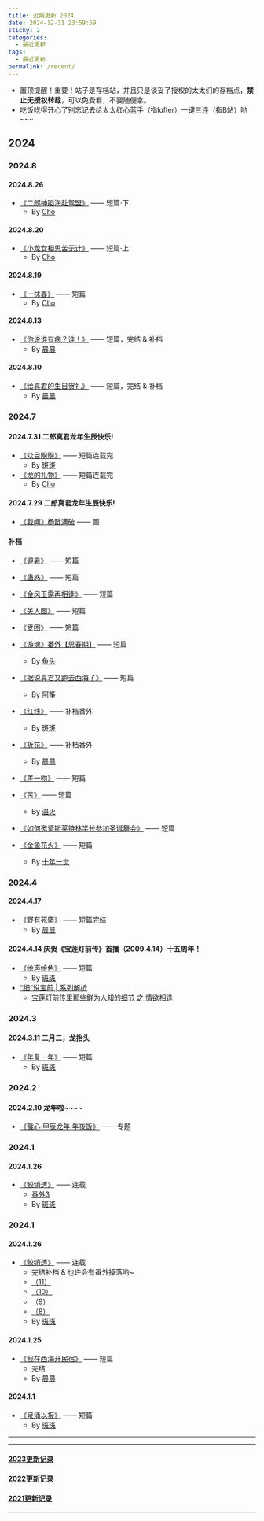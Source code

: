 ```yaml
---
title: 近期更新 2024
date: 2024-12-31 23:59:59
sticky: 2
categories: 
  - 最近更新
tags: 
  - 最近更新
permalink: /recent/
---
```


- 置顶提醒！重要！站子是存档站，并且只是谈妥了授权的太太们的存档点，**禁止无授权转载**，可以免费看，不要随便拿。
- 吃饭吃得开心了别忘记去给太太红心蓝手（指lofter）一键三连（指B站）哟~~~

## 2024

### 2024.8

#### 2024.8.26

- <a href="/pages/ae54dc/#下篇-二郎神蹈海赴鸳盟">《二郎神蹈海赴鸳盟》</a> —— 短篇·下
  - By [Cho](/categories/?category=Cho)

#### 2024.8.20

- <a href="/pages/ae54dc/#上篇-小龙女相思苦无计">《小龙女相思苦无计》</a> —— 短篇·上
  - By [Cho](/categories/?category=Cho)

#### 2024.8.19

- <a href="/pages/1923e7/">《一抹春》</a> —— 短篇
  - By [Cho](/categories/?category=Cho)

#### 2024.8.13

- <a href="/pages/46cce2/">《你说谁有病？谁！》</a> —— 短篇，完结 & 补档
  - By [晨晨](/categories/?category=晨晨)

#### 2024.8.10

- <a href="/pages/79231d/">《给真君的生日贺礼》</a> —— 短篇，完结 & 补档
  - By [晨晨](/categories/?category=晨晨)

### 2024.7

#### 2024.7.31 二郎真君龙年生辰快乐!

- <a href="/pages/34b014/">《众目睽睽》</a> —— 短篇连载完
  - By [斑斑](/categories/?category=斑斑)
- <a href="/pages/b834e4/">《龙的礼物》</a> —— 短篇连载完
  - By [Cho](/categories/?category=Cho)

#### 2024.7.29 二郎真君龙年生辰快乐!

- <a href="/pages/6dc989/">《我闻》杨戬满破</a> —— 画

#### 补档

- <a href="/pages/7a6ef0/">《避暑》</a> —— 短篇
- <a href="/pages/be072c/">《蛊惑》</a> —— 短篇
- <a href="/pages/ea2756/">《金风玉露再相逢》</a> —— 短篇
- <a href="/pages/5aaab5/">《美人图》</a> —— 短篇
- <a href="/pages/268aee/">《受困》</a> —— 短篇
- <a href="/pages/cf4250/#【番外•思春期】">《游魂》番外【思春期】</a> —— 短篇
  - By [鱼头](/categories/?category=鱼头)

- <a href="/pages/8beac8/">《据说真君又跑去西海了》</a> —— 短篇
  - By <a href="/categories/?category=阿筝">阿筝</a>

- <a href="/pages/4e2533/">《红线》</a> —— 补档番外
  - By [斑斑](/categories/?category=斑斑)

- <a href="/pages/e95e1e/">《折花》</a> —— 补档番外
  - By [晨晨](/categories/?category=晨晨)

- <a href="/pages/4db5fe/">《差一吻》</a> —— 短篇
- <a href="/pages/271949/">《苦》</a> —— 短篇
  - By [温火](/categories/?category=温火)

- <a href="/pages/1d7144/">《如何邀请斯莱特林学长参加圣诞舞会》</a> —— 短篇
- <a href="/pages/af23dd/">《金鱼花火》</a> —— 短篇
  - By [十年一觉](/categories/?category=十年一觉)

### 2024.4

#### 2024.4.17

- <a href="/pages/3d8a7b/">《野有死麕》</a> —— 短篇完结
  - By [晨晨](/categories/?category=晨晨)

#### 2024.4.14 庆贺《宝莲灯前传》首播（2009.4.14）十五周年！

- <a href="/pages/f12a99/">《绘声绘色》</a> —— 短篇
  - By [斑斑](/categories/?category=斑斑)
- <a target="_blank" href="https://www.bilibili.com/video/BV1NA4m1c7sT">“细”说宝前 | 系列解析</a>
  - <a target="_blank" href="https://www.bilibili.com/video/BV1NA4m1c7sT">宝莲灯前传里那些鲜为人知的细节 之 情欲相逢</a>

### 2024.3

#### 2024.3.11 二月二，龙抬头

- <a href="/pages/b11608/">《年复一年》</a> —— 短篇
  - By [斑斑](/categories/?category=斑斑)

### 2024.2

#### 2024.2.10 龙年啦~~~~

- <a href="/2024/nian/">《戬心·甲辰龙年·年夜饭》</a> —— 专题

### 2024.1

#### 2024.1.26

- <a href="/pages/de880c/">《鲛绡透》</a> —— 连载
  - <a href="/pages/de880c/#番外3">番外3</a>
  - By [斑斑](/categories/?category=斑斑)

### 2024.1

#### 2024.1.26

- <a href="/pages/de880c/">《鲛绡透》</a> —— 连载
  - 完结补档 & 也许会有番外掉落哟~
  - <a href="/pages/de880c/#_11">（11）</a>
  - <a href="/pages/de880c/#_10">（10）</a>
  - <a href="/pages/de880c/#_9">（9）</a>
  - <a href="/pages/de880c/#_8">（8）</a>
  - By [斑斑](/categories/?category=斑斑)

#### 2024.1.25

- <a href="/pages/879a8a/">《我在西海开民宿》</a> —— 短篇
  - 完结
  - By [晨晨](/categories/?category=晨晨)

#### 2024.1.1

- <a href="/pages/6fd0e9/">《泉涌以报》</a> —— 短篇
  - By [斑斑](/categories/?category=斑斑)

---
<!-- more -->
---

#### [2023更新记录](/recent/2023/)

#### [2022更新记录](/recent/2022/)

#### [2021更新记录](/recent/2021/)

---
